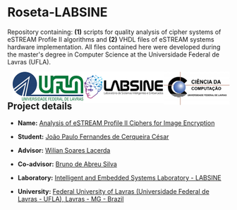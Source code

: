 # Roseta-LABSINE
  
Repository containing: **(1)** scripts for quality analysis of cipher systems of eSTREAM Profile II algorithms and **(2)** VHDL files of eSTREAM systems hardware implementation. All files contained here were developed during the master's degree in Computer Science at the Universidade Federal de Lavras (UFLA).
  
<img align="right" width="150" height="75" src="./img/logoDCC.jpg">  <img align="right" width="182" height="70" src="./img/logoLABSINE.png"><img align="right"  width="160" height="65" src="./img/logoUFLA.jpg">

## Project details

* **Name:** [Analysis of eSTREAM Profile II Ciphers for Image Encryption](http://repositorio.ufla.br/handle/1/28655)

* **Student:** [João Paulo Fernandes de Cerqueira César](https://www.researchgate.net/profile/Joao_Paulo_Fernandes_De_Cerqueira_Cesar)

* **Advisor:** [Wilian Soares Lacerda](https://www.researchgate.net/profile/Wilian_Lacerda)

* **Co-advisor:** [Bruno de Abreu Silva](https://www.researchgate.net/profile/Bruno_Silva153)

* **Laboratory:** [Intelligent and Embedded Systems Laboratory - LABSINE](https://www.linkedin.com/company/labsine)

* **University:** [Federal University of Lavras (Universidade Federal de Lavras - UFLA), Lavras - MG - Brazil](http://www.ufla.br)






